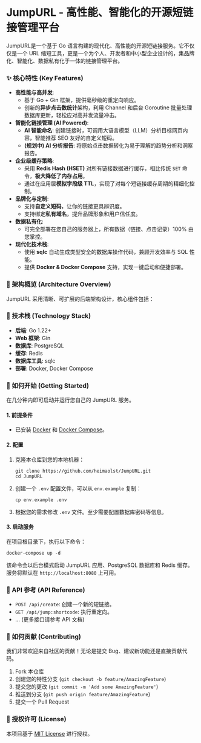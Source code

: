 # JumpURL - 高性能、智能化的开源短链接管理平台
 JumpURL是一个基于 Go 语言构建的现代化、高性能的开源短链接服务。它不仅仅是一个 URL 缩短工具，更是一个为个人、开发者和中小型企业设计的，集品牌化、智能化、数据私有化于一体的链接管理平台。


### ✨ 核心特性 (Key Features)

- **高性能与高并发**:
  - 基于 Go + Gin 框架，提供毫秒级的重定向响应。
  - 创新的**异步点击数统计**架构，利用 Channel 和后台 Goroutine 批量处理数据库更新，轻松应对高并发流量冲击。
- **智能化链接管理 (AI Powered)**:
  - **AI 智能命名**: 创建链接时，可调用大语言模型（LLM）分析目标网页内容，智能推荐 SEO 友好的自定义短码。
  - **(规划中) AI 分析报告**: 将原始点击数据转化为易于理解的趋势分析和洞察报告。
- **企业级缓存策略**:
  - 采用 **Redis Hash (HSET)** 对所有链接数据进行缓存，相比传统 `SET` 命令，**极大降低了内存占用**。
  - 通过在应用层**模拟字段级 TTL**，实现了对每个短链接缓存周期的精细化控制。
- **品牌化与定制**:
  - 支持**自定义短码**，让你的链接更具辨识度。
  - 支持绑定**私有域名**，提升品牌形象和用户信任度。
- **数据私有化**:
  - 可完全部署在您自己的服务器上，所有数据（链接、点击记录）100% 由您掌控。
- **现代化技术栈**:
  - 使用 **sqlc** 自动生成类型安全的数据库操作代码，兼顾开发效率与 SQL 性能。
  - 提供 **Docker & Docker Compose** 支持，实现一键启动和便捷部署。

### 🚀 架构概览 (Architecture Overview)

JumpURL 采用清晰、可扩展的后端架构设计，核心组件包括：
 


### 🔧 技术栈 (Technology Stack)

- **后端**: Go 1.22+
- **Web 框架**: Gin
- **数据库**: PostgreSQL
- **缓存**: Redis
- **数据库工具**: sqlc
- **部署**: Docker, Docker Compose

### 🏃‍ 如何开始 (Getting Started)

在几分钟内即可启动并运行您自己的 JumpURL 服务。

#### 1. 前提条件

- 已安装 [Docker](https://www.docker.com/get-started) 和 [Docker Compose](https://docs.docker.com/compose/install/)。

#### 2. 配置

1. 克隆本仓库到您的本地机器：

   ```
   git clone https://github.com/heimaolst/JumpURL.git
   cd JumpURL
   ```

2. 创建一个 `.env` 配置文件，可以从 `env.example` 复制：

   ```
   cp env.example .env
   ```

3. 根据您的需求修改 `.env` 文件。至少需要配置数据库密码等信息。

#### 3. 启动服务

在项目根目录下，执行以下命令：

```
docker-compose up -d
```

该命令会以后台模式启动 JumpURL 应用、PostgreSQL 数据库和 Redis 缓存。服务将默认在 `http://localhost:8080` 上可用。

### 📖 API 参考 (API Reference)

- `POST /api/create`: 创建一个新的短链接。
- `GET /api/jump:shortcode`: 执行重定向。
- ... (更多接口请参考 API 文档)

### 🤝 如何贡献 (Contributing)

我们非常欢迎来自社区的贡献！无论是提交 Bug、建议新功能还是直接贡献代码。

1. Fork 本仓库
2. 创建您的特性分支 (`git checkout -b feature/AmazingFeature`)
3. 提交您的更改 (`git commit -m 'Add some AmazingFeature'`)
4. 推送到分支 (`git push origin feature/AmazingFeature`)
5. 提交一个 Pull Request

### 📄 授权许可 (License)

本项目基于 [MIT License](https://opensource.org/licenses/MIT) 进行授权。
